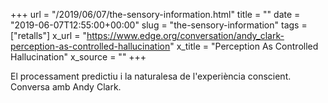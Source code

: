+++
url = "/2019/06/07/the-sensory-information.html"
title = ""
date = "2019-06-07T12:55:00+00:00"
slug = "the-sensory-information"
tags = ["retalls"]
x_url = "https://www.edge.org/conversation/andy_clark-perception-as-controlled-hallucination"
x_title = "Perception As Controlled Hallucination"
x_source = ""
+++


El processament predictiu i la naturalesa de l'experiència conscient. Conversa amb Andy Clark.
